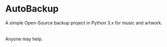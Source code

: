 # AutoBackup
A simple Open-Source backup project in Python 3.x for music and artwork.
<br>
<br>
<br>Anyone may help.
